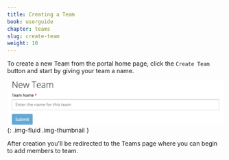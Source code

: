 ```yaml
---
title: Creating a Team
book: userguide
chapter: teams
slug: create-team
weight: 10
---
```

To create a new Team from the portal home page, click the ```Create Team``` button and start by giving your team a name. 

![](/assets/img/userguide/userguide-team-create.png){: .img-fluid .img-thumbnail }

After creation you'll be redirected to the Teams page where you can begin to add members to team.
